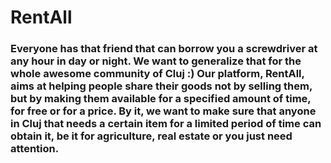 # RentAll

### Everyone has that friend that can borrow you a screwdriver at any hour in day or night. We want to generalize that for the whole awesome community of Cluj :) Our platform, RentAll, aims at helping people share their goods not by selling them, but by making them available for a specified amount of time, for free or for a price. By it, we want to make sure that anyone in Cluj that needs a certain item for a limited period of time can obtain it, be it for agriculture, real estate or you just need attention.
